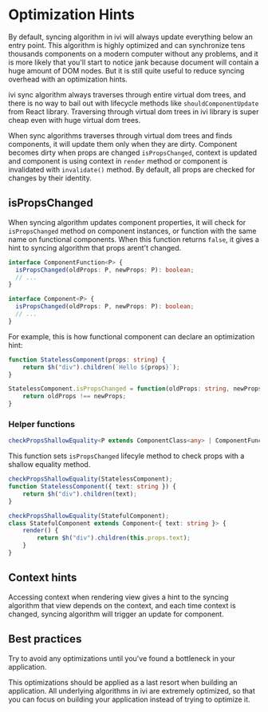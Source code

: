 # Optimization Hints

By default, syncing algorithm in ivi will always update everything below an entry point. This algorithm is highly
optimized and can synchronize tens thousands components on a modern computer without any problems, and it is more likely
that you'll start to notice jank because document will contain a huge amount of DOM nodes. But it is still quite useful
to reduce syncing overhead with an optimization hints.

ivi sync algorithm always traverses through entire virtual dom trees, and there is no way to bail out with lifecycle
methods like `shouldComponentUpdate` from React library. Traversing through virtual dom trees in ivi library is super
cheap even with huge virtual dom trees.

When sync algorithms traverses through virtual dom trees and finds components, it will update them only when they are
dirty. Component becomes dirty when props are changed `isPropsChanged`, context is updated and component is using
context in `render` method or component is invalidated with `invalidate()` method. By default, all props are checked for
changes by their identity.

## isPropsChanged

When syncing algorithm updates component properties, it will check for `isPropsChanged` method on component instances,
or function with the same name on functional components. When this function returns `false`, it gives a hint to syncing
algorithm that props arent't changed.

```ts
interface ComponentFunction<P> {
  isPropsChanged(oldProps: P, newProps: P): boolean;
  // ...
}

interface Component<P> {
  isPropsChanged(oldProps: P, newProps: P): boolean;
  // ...
}
```

For example, this is how functional component can declare an optimization hint:

```ts
function StatelessComponent(props: string) {
    return $h("div").children(`Hello ${props}`);
}

StatelessComponent.isPropsChanged = function(oldProps: string, newProps: string): boolean {
    return oldProps !== newProps;
}
```

### Helper functions

```ts
checkPropsShallowEquality<P extends ComponentClass<any> | ComponentFunction<any>>(target: P): P;
```

This function sets `isPropsChanged` lifecyle method to check props with a shallow equality method.

```ts
checkPropsShallowEquality(StatelessComponent);
function StatelessComponent({ text: string }) {
    return $h("div").children(text);
}
```
```ts
checkPropsShallowEquality(StatefulComponent);
class StatefulComponent extends Component<{ text: string }> {
    render() {
        return $h("div").children(this.props.text);
    }
}
```

## Context hints

Accessing context when rendering view gives a hint to the syncing algorithm that view depends on the context, and each
time context is changed, syncing algorithm will trigger an update for component.

## Best practices

Try to avoid any optimizations until you've found a bottleneck in your application.

This optimizations should be applied as a last resort when building an application. All underlying algorithms in ivi are
extremely optimized, so that you can focus on building your application instead of trying to optimize it.
